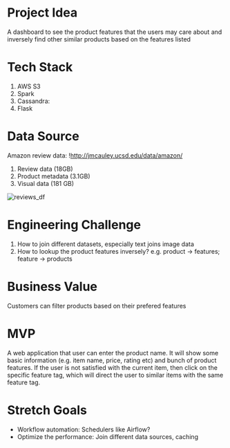 # Project Idea 
A dashboard to see the product features that the users may care about and inversely find other similar products based on the features listed

# Tech Stack
1. AWS S3
2. Spark
4. Cassandra: 
5. Flask

# Data Source
Amazon review data: !http://jmcauley.ucsd.edu/data/amazon/
1. Review data (18GB) 
2. Product metadata (3.1GB)
3. Visual data (181 GB)

![reviews_df](https://user-images.githubusercontent.com/11646036/51401319-4bab2200-1aff-11e9-8083-0c8741a102c3.png)
  

# Engineering Challenge
1. How to join different datasets, especially text joins image data
2. How to lookup the product features inversely? e.g. product -> features; feature -> products

# Business Value
Customers can filter products based on their prefered features

# MVP
A web application that user can enter the product name. It will show some basic information (e.g. item name, price, rating etc) and bunch of product features. If the user is not satisfied with the current item, then click on the specific feature tag, which will direct the user to similar items with the same feature tag.

# Stretch Goals
* Workflow automation: Schedulers like Airflow?
* Optimize the performance: Join different data sources, caching
